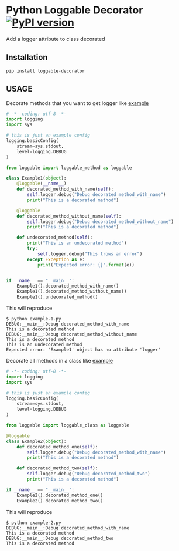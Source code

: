 # Python Loggable Decorator [![PyPI version](https://badge.fury.io/py/loggable-decorator.svg)](https://badge.fury.io/py/loggable-decorator)
Add a logger attribute to class decorated

Installation
------------

```
pip install loggable-decorator
```

USAGE
-----

Decorate methods that you want to get logger like [example](examples/example-1.py)

```python
# -*- coding: utf-8 -*-
import logging
import sys

# this is just an example config
logging.basicConfig(
    stream=sys.stdout,
    level=logging.DEBUG
)

from loggable import loggable_method as loggable

class Example1(object):
    @loggable(__name__)
    def decorated_method_with_name(self):
        self.logger.debug("Debug decorated_method_with_name")
        print("This is a decorated method")

    @loggable
    def decorated_method_without_name(self):
        self.logger.debug("Debug decorated_method_without_name")
        print("This is a decorated method")

    def undecorated_method(self):
        print("This is an undecorated method")
        try:
            self.logger.debug("This trows an error")
        except Exception as e:
            print("Expected error: {}".format(e))


if __name__ == "__main__":
    Example1().decorated_method_with_name()
    Example1().decorated_method_without_name()
    Example1().undecorated_method()
```

This will reproduce

```
$ python example-1.py
DEBUG:__main__:Debug decorated_method_with_name
This is a decorated method
DEBUG:__main__:Debug decorated_method_without_name
This is a decorated method
This is an undecorated method
Expected error: 'Example1' object has no attribute 'logger'
```


Decorate all methods in a class like [example](examples/example-2.py)


```python
# -*- coding: utf-8 -*-
import logging
import sys

# this is just an example config
logging.basicConfig(
    stream=sys.stdout,
    level=logging.DEBUG
)

from loggable import loggable_class as loggable

@loggable
class Example2(object):
    def decorated_method_one(self):
        self.logger.debug("Debug decorated_method_with_name")
        print("This is a decorated method")

    def decorated_method_two(self):
        self.logger.debug("Debug decorated_method_two")
        print("This is a decorated method")

if __name__ == "__main__":
    Example2().decorated_method_one()
    Example2().decorated_method_two()
```

This will reproduce

```
$ python example-2.py
DEBUG:__main__:Debug decorated_method_with_name
This is a decorated method
DEBUG:__main__:Debug decorated_method_two
This is a decorated method
```
